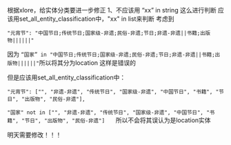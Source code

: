 根据xlore，给实体分类要进一步修正
1、不应该用 “xx” in string 这么进行判断
应该用set_all_entity_classification中，"xx" in list来判断
考虑到 
~~~~
"元宵节": "中国节日;传统节日;国家级-非遗;民俗-非遗;节日;非遗-非遗||书籍;出版物||||||"
~~~~
因为  `“国家” in "中国节日;传统节日;国家级-非遗;民俗-非遗;节日;非遗-非遗||书籍;出版物||||||"`所以将其分为location
这样是错误的

但是应该用set_all_entity_classification中：
~~~~
"元宵节": ["", "非遗-非遗", "传统节日", "国家级-非遗", "中国节日", "书籍", "节日", "出版物", "民俗-非遗"],
~~~~
`"国家" not in ["", "非遗-非遗", "传统节日", "国家级-非遗", "中国节日", "书籍", "节日", "出版物", "民俗-非遗"]   `
所以不会将其误认为是location实体

明天需要修改！！！



